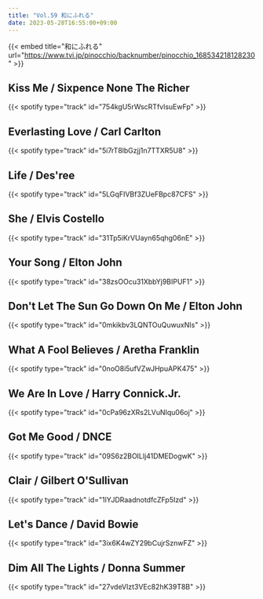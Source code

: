 ```yaml
---
title: "Vol.59 和にふれる"
date: 2023-05-28T16:55:00+09:00
---
```


{{< embed title="和にふれる" url="https://www.tvi.jp/pinocchio/backnumber/pinocchio_168534218128230" >}}

## Kiss Me / Sixpence None The Richer
{{< spotify type="track" id="754kgU5rWscRTfvlsuEwFp" >}}

## Everlasting Love / Carl Carlton
{{< spotify type="track" id="5i7rT8lbGzjj1n7TTXR5U8" >}}

## Life / Des'ree
{{< spotify type="track" id="5LGqFIVBf3ZUeFBpc87CFS" >}}

## She / Elvis Costello
{{< spotify type="track" id="31Tp5iKrVUayn65qhg06nE" >}}

## Your Song / Elton John
{{< spotify type="track" id="38zsOOcu31XbbYj9BIPUF1" >}}

## Don't Let The Sun Go Down On Me / Elton John
{{< spotify type="track" id="0mkikbv3LQNTOuQuwuxNIs" >}}

## What A Fool Believes / Aretha Franklin
{{< spotify type="track" id="0noO8i5ufVZwJHpuAPK475" >}}

## We Are In Love / Harry Connick.Jr.
{{< spotify type="track" id="0cPa96zXRs2LVuNIqu06oj" >}}

## Got Me Good / DNCE
{{< spotify type="track" id="09S6z2BOILlj41DMEDogwK" >}}

## Clair / Gilbert O'Sullivan
{{< spotify type="track" id="1lYJDRaadnotdfcZFp5Izd" >}}

## Let's Dance / David Bowie
{{< spotify type="track" id="3ix6K4wZY29bCujrSznwFZ" >}}

## Dim All The Lights / Donna Summer
{{< spotify type="track" id="27vdeVlzt3VEc82hK39T8B" >}}
